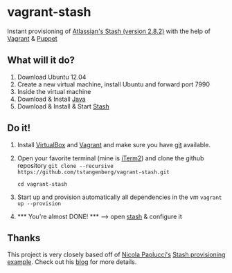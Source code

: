vagrant-stash
=============

Instant provisioning of [Atlassian's Stash (version 2.8.2)][1] with the help of [Vagrant][2] & [Puppet][3] 

What will it do?
----------------

1. Download Ubuntu 12.04
1. Create a new virtual machine, install Ubuntu and forward port 7990
1. Inside the virtual machine 
  1. Download & Install [Java][6]
  1. Download & Install & Start [Stash][1]
 
Do it!
------

1. Install [VirtualBox][4] and [Vagrant][2] and make sure you have [git][5] available.
1. Open your favorite terminal (mine is [iTerm2][7]) and clone the github repository 
	`git clone --recursive https://github.com/tstangenberg/vagrant-stash.git`

	`cd vagrant-stash`
1. Start up and provision automatically all dependencies in the vm
	`vagrant up --provision` 
1. *** You're almost DONE! *** --> open [stash][8] & configure it


Thanks
------
This project is very closely based off of [Nicola Paolucci's][9] [Stash provisioning example][10].
Check out his [blog][11] for more details.


[1]: https://www.atlassian.com/software/stash/overview
[2]: http://www.vagrantup.com/
[3]: http://puppetlabs.com/
[4]: https://www.virtualbox.org 
[5]: http://git-scm.com
[6]: http://jdk7.java.net
[7]: http://www.iterm2.com
[8]: http://localhost:7990
[9]: https://bitbucket.org/durdn
[10]: https://bitbucket.org/durdn/stash-vagrant-install.git
[11]: https://blogs.atlassian.com/2013/03/instant-java-provisioning-with-vagrant-and-puppet-stash-one-click-install